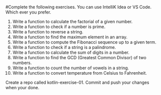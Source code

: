 #Complete the following exercises.
You can use IntelliK Idea or VS Code. Which ever you prefer.

1. Write a function to calculate the factorial of a given number.
2. Write a function to check if a number is prime.
3. Write a function to reverse a string.
4. Write a function to find the maximum element in an array.
5. Write a function to compute the Fibonacci sequence up to a given term.
6. Write a function to check if a string is a palindrome.
7. Write a function to calculate the sum of digits in a number.
8. Write a function to find the GCD (Greatest Common Divisor) of two numbers.
9. Write a function to count the number of vowels in a string.
10. Write a function to convert temperature from Celsius to Fahrenheit.

Create a repo called kotlin-exercise-01. 
Commit and push your changes when your done.

